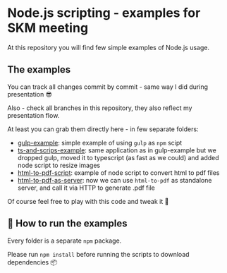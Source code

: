 # Node.js scripting - examples for SKM meeting

At this repository you will find few simple examples of Node.js usage.

## The examples

You can track all changes commit by commit - same way I did during presentation :sunglasses:

Also - check all branches in this repository, they also reflect my presentation flow.

At least you can grab them directly here - in few separate folders:
* [gulp-example](./gulp-example): simple example of using `gulp` as `npm` scipt
* [ts-and-scrips-example](./ts-and-scrips-example): same application as in gulp-example but we dropped gulp, moved it to typescript (as fast as we could) and added node script to resize images
* [html-to-pdf-script](./html-to-pdf-script): example of node script to convert html to pdf files
* [html-to-pdf-as-server](./html-to-pdf-as-server): now we can use `html-to-pdf` as standalone server, and call it via HTTP to generate .pdf file

Of course feel free to play with this code and tweak it :muscle:

## :running: How to run the examples
Every folder is a separate `npm` package.

Please run `npm install` before running the scripts to download dependencies :package:
